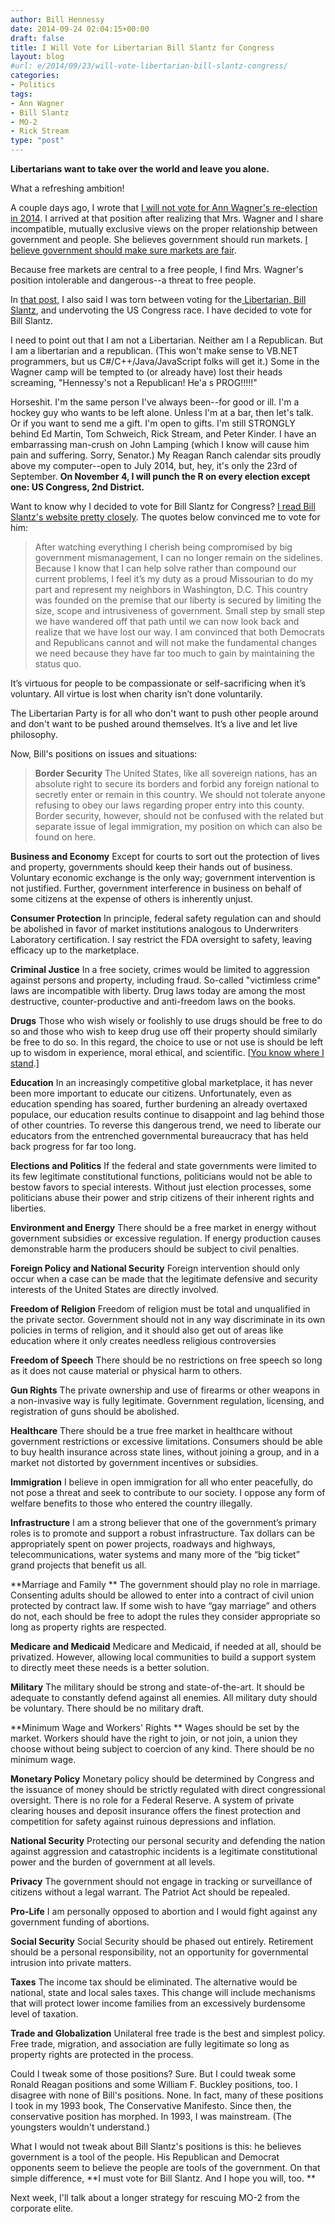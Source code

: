 ```yaml
---
author: Bill Hennessy
date: 2014-09-24 02:04:15+00:00
draft: false
title: I Will Vote for Libertarian Bill Slantz for Congress
layout: blog
#url: e/2014/09/23/will-vote-libertarian-bill-slantz-congress/
categories:
- Politics
tags:
- Ann Wagner
- Bill Slantz
- MO-2
- Rick Stream
type: "post"
---
```


**Libertarians want to take over the world and leave you alone.**

What a refreshing ambition!

A couple days ago, I wrote that [I will not vote for Ann Wagner's re-election in 2014](https://hennessysview.com/2014/09/21/will-not-vote-for-wagner/). I arrived at that position after realizing that Mrs. Wagner and I share incompatible, mutually exclusive views on the proper relationship between government and people. She believes government should run markets. [I believe government should make sure markets are fair](https://hennessysview.com/2014/04/19/jonah-goldberg-perfectly-defines-gop-establishment/).

Because free markets are central to a free people, I find Mrs. Wagner's position intolerable and dangerous--a threat to free people.

In [that post](https://hennessysview.com/2014/09/21/will-not-vote-for-wagner/), I also said I was torn between voting for the[ Libertarian, Bill Slantz](https://billslantz.com/_index.php), and undervoting the US Congress race. I have decided to vote for Bill Slantz.

I need to point out that I am not a Libertarian. Neither am I a Republican. But I am a libertarian and a republican. (This won't make sense to VB.NET programmers, but us C#/C++/Java/JavaScript folks will get it.) Some in the Wagner camp will be tempted to (or already have) lost their heads screaming, "Hennessy's not a Republican! He'a s PROG!!!!!"

Horseshit. I'm the same person I've always been--for good or ill. I'm a hockey guy who wants to be left alone. Unless I'm at a bar, then let's talk. Or if you want to send me a gift. I'm open to gifts. I'm still STRONGLY behind Ed Martin, Tom Schweich, Rick Stream, and Peter Kinder. I have an embarrassing man-crush on John Lamping (which I know will cause him pain and suffering. Sorry, Senator.) My Reagan Ranch calendar sits proudly above my computer--open to July 2014, but, hey, it's only the 23rd of September. **On November 4, I will punch the R on every election except one: US Congress, 2nd District.**

Want to know why I decided to vote for Bill Slantz for Congress? [I read Bill Slantz's website pretty closely](https://billslantz.com/_index.php). The quotes below convinced me to vote for him:



> After watching everything I cherish being compromised by big government mismanagement, I can no longer remain on the sidelines. Because I know that I can help solve rather than compound our current problems, I feel it’s my duty as a proud Missourian to do my part and represent my neighbors in Washington, D.C. This country was founded on the premise that our liberty is secured by limiting the size, scope and intrusiveness of government. Small step by small step we have wandered off that path until we can now look back and realize that we have lost our way. I am convinced that both Democrats and Republicans cannot and will not make the fundamental changes we need because they have far too much to gain by maintaining the status quo.

It’s virtuous for people to be compassionate or self-sacrificing when it’s voluntary. All virtue is lost when charity isn’t done voluntarily.

The Libertarian Party is for all who don't want to push other people around and don't want to be pushed around themselves. It’s a live and let live philosophy.



Now, Bill's positions on issues and situations:



> **Border Security**
The United States, like all sovereign nations, has an absolute right to secure its borders and forbid any foreign national to secretly enter or remain in this country. We should not tolerate anyone refusing to obey our laws regarding proper entry into this county. Border security, however, should not be confused with the related but separate issue of legal immigration, my position on which can also be found on here.

**Business and Economy**
Except for courts to sort out the protection of lives and property, governments should keep their hands out of business. Voluntary economic exchange is the only way; government intervention is not justified. Further, government interference in business on behalf of some citizens at the expense of others is inherently unjust.

**Consumer Protection**
In principle, federal safety regulation can and should be abolished in favor of market institutions analogous to Underwriters Laboratory certification. I say restrict the FDA oversight to safety, leaving efficacy up to the marketplace.

**Criminal Justice**
In a free society, crimes would be limited to aggression against persons and property, including fraud. So-called "victimless crime" laws are incompatible with liberty. Drug laws today are among the most destructive, counter-productive and anti-freedom laws on the books.

**Drugs**
Those who wish wisely or foolishly to use drugs should be free to do so and those who wish to keep drug use off their property should similarly be free to do so. In this regard, the choice to use or not use is should be left up to wisdom in experience, moral ethical, and scientific. [[You know where I stand](https://hennessysview.com/2014/01/02/war-weed-republicans-lost/).]

**Education**
In an increasingly competitive global marketplace, it has never been more important to educate our citizens. Unfortunately, even as education spending has soared, further burdening an already overtaxed populace, our education results continue to disappoint and lag behind those of other countries. To reverse this dangerous trend, we need to liberate our educators from the entrenched governmental bureaucracy that has held back progress for far too long.

**Elections and Politics**
If the federal and state governments were limited to its few legitimate constitutional functions, politicians would not be able to bestow favors to special interests. Without just election processes, some politicians abuse their power and strip citizens of their inherent rights and liberties.

**Environment and Energy**
There should be a free market in energy without government subsidies or excessive regulation. If energy production causes demonstrable harm the producers should be subject to civil penalties.

**Foreign Policy and National Security**
Foreign intervention should only occur when a case can be made that the legitimate defensive and security interests of the United States are directly involved.

**Freedom of Religion**
Freedom of religion must be total and unqualified in the private sector. Government should not in any way discriminate in its own policies in terms of religion, and it should also get out of areas like education where it only creates needless religious controversies

**Freedom of Speech**
There should be no restrictions on free speech so long as it does not cause material or physical harm to others.

**Gun Rights**
The private ownership and use of firearms or other weapons in a non-invasive way is fully legitimate. Government regulation, licensing, and registration of guns should be abolished.

**Healthcare**
There should be a true free market in healthcare without government restrictions or excessive limitations. Consumers should be able to buy health insurance across state lines, without joining a group, and in a market not distorted by government incentives or subsidies.

**Immigration**
I believe in open immigration for all who enter peacefully, do not pose a threat and seek to contribute to our society. I oppose any form of welfare benefits to those who entered the country illegally.

**Infrastructure**
I am a strong believer that one of the government’s primary roles is to promote and support a robust infrastructure. Tax dollars can be appropriately spent on power projects, roadways and highways, telecommunications, water systems and many more of the “big ticket” grand projects that benefit us all.

**Marriage and Family **
The government should play no role in marriage. Consenting adults should be allowed to enter into a contract of civil union protected by contract law. If some wish to have “gay marriage” and others do not, each should be free to adopt the rules they consider appropriate so long as property rights are respected.

**Medicare and Medicaid**
Medicare and Medicaid, if needed at all, should be privatized. However, allowing local communities to build a support system to directly meet these needs is a better solution.

**Military**
The military should be strong and state-of-the-art. It should be adequate to constantly defend against all enemies. All military duty should be voluntary. There should be no military draft.

**Minimum Wage and Workers' Rights **
Wages should be set by the market. Workers should have the right to join, or not join, a union they choose without being subject to coercion of any kind. There should be no minimum wage.

**Monetary Policy**
Monetary policy should be determined by Congress and the issuance of money should be strictly regulated with direct congressional oversight. There is no role for a Federal Reserve. A system of private clearing houses and deposit insurance offers the finest protection and competition for safety against ruinous depressions and inflation.

**National Security**
Protecting our personal security and defending the nation against aggression and catastrophic incidents is a legitimate constitutional power and the burden of government at all levels.

**Privacy**
The government should not engage in tracking or surveillance of citizens without a legal warrant. The Patriot Act should be repealed.

**Pro-Life**
I am personally opposed to abortion and I would fight against any government funding of abortions.

**Social Security**
Social Security should be phased out entirely. Retirement should be a personal responsibility, not an opportunity for governmental intrusion into private matters.

**Taxes**
The income tax should be eliminated. The alternative would be national, state and local sales taxes. This change will include mechanisms that will protect lower income families from an excessively burdensome level of taxation.

**Trade and Globalization**
Unilateral free trade is the best and simplest policy. Free trade, migration, and association are fully legitimate so long as property rights are protected in the process.





Could I tweak some of those positions? Sure. But I could tweak some Ronald Reagan positions and some William F. Buckley positions, too. I disagree with none of Bill's positions. None. In fact, many of these positions I took in my 1993 book, The Conservative Manifesto. Since then, the conservative position has morphed. In 1993, I was mainstream. (The youngsters wouldn't understand.)



What I would not tweak about Bill Slantz's positions is this: he believes government is a tool of the people. His Republican and Democrat opponents seem to believe the people are tools of the government. On that simple difference, **I must vote for Bill Slantz. And I hope you will, too. **

Next week, I'll talk about a longer strategy for rescuing MO-2 from the corporate elite.


